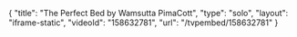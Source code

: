 {
    "title": "The Perfect Bed by Wamsutta PimaCott",
    "type": "solo",
    "layout": "iframe-static",
    "videoId": "158632781",
    "url": "\/tvpembed\/158632781"
}